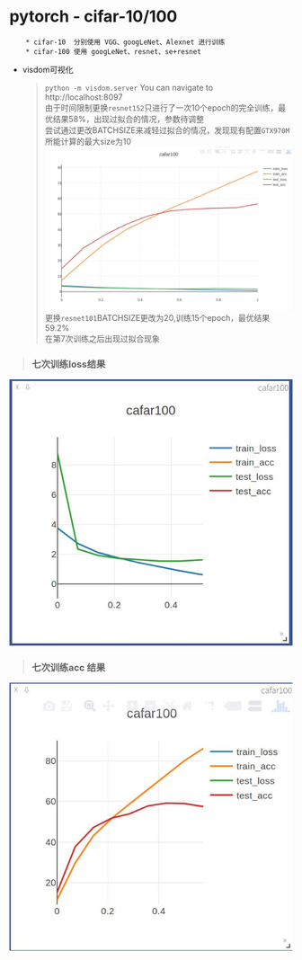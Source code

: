 # pytorch - cifar-10/100

		* cifar-10  分别使用 VGG、googLeNet、Alexnet 进行训练
		* cifar-100 使用 googLeNet、resnet、se+resnet

* visdom可视化
   >    `python -m visdom.server`
   >    You can navigate to http://localhost:8097
<br>    由于时间限制更换`resnet152`只进行了一次10个epoch的完全训练，最优结果58%，出现过拟合的情况，参数待调整
<br>	尝试通过更改BATCHSIZE来减轻过拟合的情况，发现现有配置`GTX970M`所能计算的最大size为10
![可视化结果](https://raw.githubusercontent.com/NIJUNPEI/pytorch_cifar/master/cifar-100/senet%2Bresnet/visdom.jpg)
<br>	更换`resnet101`BATCHSIZE更改为20,训练15个epoch，最优结果59.2%
<br>	在第7次训练之后出现过拟合现象
>### 七次训练loss结果
![loss](https://raw.githubusercontent.com/NIJUNPEI/pytorch_cifar/master/cifar-100/senet%2Bresnet/se%2Bresnet101(visdom-loss).jpg)
>### 七次训练acc 结果
![acc](https://raw.githubusercontent.com/NIJUNPEI/pytorch_cifar/master/cifar-100/senet%2Bresnet/se%2Brenest101(visdom-acc).jpg)
